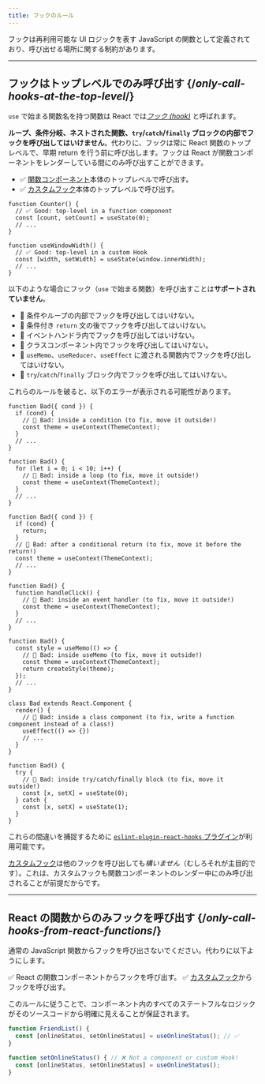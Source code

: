 ```yaml
---
title: フックのルール
---
```


<Intro>
フックは再利用可能な UI ロジックを表す JavaScript の関数として定義されており、呼び出せる場所に関する制約があります。
</Intro>

<InlineToc />

---

## フックはトップレベルでのみ呼び出す {/*only-call-hooks-at-the-top-level*/}

`use` で始まる関数名を持つ関数は React では[*フック (hook)*](/reference/react) と呼ばれます。

**ループ、条件分岐、ネストされた関数、`try`/`catch`/`finally` ブロックの内部でフックを呼び出してはいけません**。代わりに、フックは常に React 関数のトップレベルで、早期 return を行う前に呼び出します。フックは React が関数コンポーネントをレンダーしている間にのみ呼び出すことができます。

* ✅ [関数コンポーネント](/learn/your-first-component)本体のトップレベルで呼び出す。
* ✅ [カスタムフック](/learn/reusing-logic-with-custom-hooks)本体のトップレベルで呼び出す。

```js{2-3,8-9}
function Counter() {
  // ✅ Good: top-level in a function component
  const [count, setCount] = useState(0);
  // ...
}

function useWindowWidth() {
  // ✅ Good: top-level in a custom Hook
  const [width, setWidth] = useState(window.innerWidth);
  // ...
}
```

以下のような場合にフック（`use` で始まる関数）を呼び出すことは**サポートされていません**。

* 🔴 条件やループの内部でフックを呼び出してはいけない。
* 🔴 条件付き `return` 文の後でフックを呼び出してはいけない。
* 🔴 イベントハンドラ内でフックを呼び出してはいけない。
* 🔴 クラスコンポーネント内でフックを呼び出してはいけない。
* 🔴 `useMemo`、`useReducer`、`useEffect` に渡される関数内でフックを呼び出してはいけない。
* 🔴 `try`/`catch`/`finally` ブロック内でフックを呼び出してはいけない。

これらのルールを破ると、以下のエラーが表示される可能性があります。

```js{3-4,11-12,20-21}
function Bad({ cond }) {
  if (cond) {
    // 🔴 Bad: inside a condition (to fix, move it outside!)
    const theme = useContext(ThemeContext);
  }
  // ...
}

function Bad() {
  for (let i = 0; i < 10; i++) {
    // 🔴 Bad: inside a loop (to fix, move it outside!)
    const theme = useContext(ThemeContext);
  }
  // ...
}

function Bad({ cond }) {
  if (cond) {
    return;
  }
  // 🔴 Bad: after a conditional return (to fix, move it before the return!)
  const theme = useContext(ThemeContext);
  // ...
}

function Bad() {
  function handleClick() {
    // 🔴 Bad: inside an event handler (to fix, move it outside!)
    const theme = useContext(ThemeContext);
  }
  // ...
}

function Bad() {
  const style = useMemo(() => {
    // 🔴 Bad: inside useMemo (to fix, move it outside!)
    const theme = useContext(ThemeContext);
    return createStyle(theme);
  });
  // ...
}

class Bad extends React.Component {
  render() {
    // 🔴 Bad: inside a class component (to fix, write a function component instead of a class!)
    useEffect(() => {})
    // ...
  }
}

function Bad() {
  try {
    // 🔴 Bad: inside try/catch/finally block (to fix, move it outside!)
    const [x, setX] = useState(0);
  } catch {
    const [x, setX] = useState(1);
  }
}
```

これらの間違いを捕捉するために [`eslint-plugin-react-hooks` プラグイン](https://www.npmjs.com/package/eslint-plugin-react-hooks)が利用可能です。

<Note>

[カスタムフック](/learn/reusing-logic-with-custom-hooks)は他のフックを呼び出しても*構いません*（むしろそれが主目的です）。これは、カスタムフックも関数コンポーネントのレンダー中にのみ呼び出されることが前提だからです。

</Note>

---

## React の関数からのみフックを呼び出す {/*only-call-hooks-from-react-functions*/}

通常の JavaScript 関数からフックを呼び出さないでください。代わりに以下ようにします。

✅ React の関数コンポーネントからフックを呼び出す。
✅ [カスタムフック](/learn/reusing-logic-with-custom-hooks#extracting-your-own-custom-hook-from-a-component)からフックを呼び出す。

このルールに従うことで、コンポーネント内のすべてのステートフルなロジックがそのソースコードから明確に見えることが保証されます。

```js {2,5}
function FriendList() {
  const [onlineStatus, setOnlineStatus] = useOnlineStatus(); // ✅
}

function setOnlineStatus() { // ❌ Not a component or custom Hook!
  const [onlineStatus, setOnlineStatus] = useOnlineStatus();
}
```
